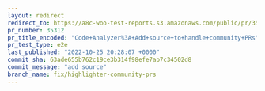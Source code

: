 ```yaml
---
layout: redirect
redirect_to: https://a8c-woo-test-reports.s3.amazonaws.com/public/pr/35312/e2e/index.html
pr_number: 35312
pr_title_encoded: "Code+Analyzer%3A+Add+source+to+handle+community+PRs"
pr_test_type: e2e
last_published: "2022-10-25 20:28:07 +0000"
commit_sha: 63ade655b762c19ce3b314f98efe7ab7c34502d8
commit_message: "add source"
branch_name: fix/highlighter-community-prs
---
```

